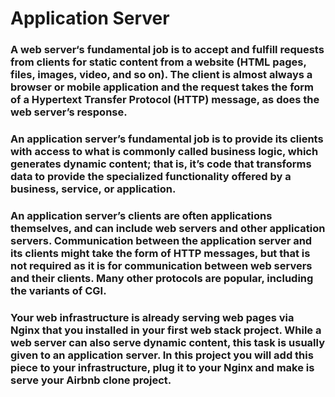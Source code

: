 # Application Server

<h3>A web server‘s fundamental job is to accept and fulfill requests from clients for static content from a website (HTML pages, files, images, video, and so on). The client is almost always a browser or mobile application and the request takes the form of a Hypertext Transfer Protocol (HTTP) message, as does the web server’s response.</h3>

<h3>An application server’s fundamental job is to provide its clients with access to what is commonly called business logic, which generates dynamic content; that is, it’s code that transforms data to provide the specialized functionality offered by a business, service, or application.</h3> 

<h3>An application server’s clients are often applications themselves, and can include web servers and other application servers. Communication between the application server and its clients might take the form of HTTP messages, but that is not required as it is for communication between web servers and their clients. Many other protocols are popular, including the variants of CGI.</h3>

<h3>Your web infrastructure is already serving web pages via Nginx that you installed in your first web stack project. While a web server can also serve dynamic content, this task is usually given to an application server. In this project you will add this piece to your infrastructure, plug it to your Nginx and make is serve your Airbnb clone project.</h3>